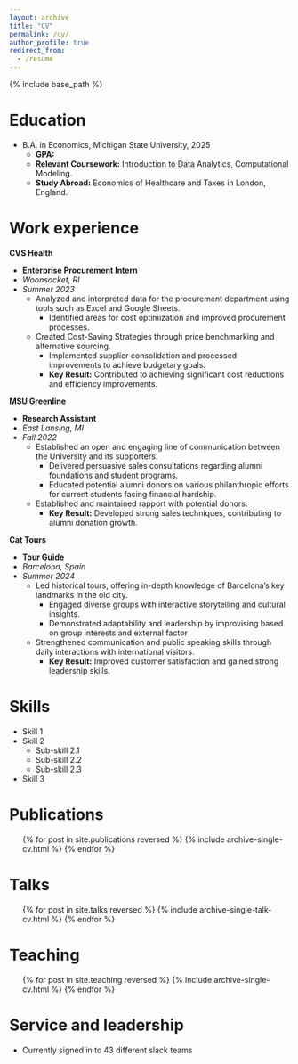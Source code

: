 ```yaml
---
layout: archive
title: "CV"
permalink: /cv/
author_profile: true
redirect_from:
  - /resume
---
```


{% include base_path %}

Education
======
<!-- * Ph.D in Version Control Theory, GitHub University, 2018 (expected) -->
- B.A. in Economics, Michigan State University, 2025
  - **GPA:**
  - **Relevant Coursework:** Introduction to Data Analytics, Computational Modeling.
  - **Study Abroad:** Economics of Healthcare and Taxes in London, England.


 Work experience
======

**CVS Health**
* **Enterprise Procurement Intern**
* *Woonsocket, RI*
* *Summer 2023*
  - Analyzed and interpreted data for the procurement department using tools such as Excel and Google Sheets.
    - Identified areas for cost optimization and improved procurement processes.
  - Created Cost-Saving Strategies through price benchmarking and alternative sourcing.
    - Implemented supplier consolidation and processed improvements to achieve budgetary goals.
    - **Key Result:** Contributed to achieving significant cost reductions and efficiency improvements.

**MSU Greenline**
* **Research Assistant**
* *East Lansing, MI*
* *Fall 2022*
  - Established an open and engaging line of communication between the University and its supporters.
    - Delivered persuasive sales consultations regarding alumni foundations and student programs.
    - Educated potential alumni donors on various philanthropic efforts for current students facing financial
   hardship.
  - Established and maintained rapport with potential donors.
      - **Key Result:**  Developed strong sales techniques, contributing to alumni donation growth.

**Cat Tours**
*  **Tour Guide**
* *Barcelona, Spain*
* *Summer 2024*
  - Led historical tours, offering in-depth knowledge of Barcelona’s key landmarks in the old city.
    - Engaged diverse groups with interactive storytelling and cultural insights.
    - Demonstrated adaptability and leadership by improvising based on group interests and external factor
  - Strengthened communication and public speaking skills through daily interactions with international visitors.
    - **Key Result:** Improved customer satisfaction and gained strong leadership skills.
  
Skills
======
* Skill 1
* Skill 2
  * Sub-skill 2.1
  * Sub-skill 2.2
  * Sub-skill 2.3
* Skill 3

Publications
======
  <ul>{% for post in site.publications reversed %}
    {% include archive-single-cv.html %}
  {% endfor %}</ul>
  
Talks
======
  <ul>{% for post in site.talks reversed %}
    {% include archive-single-talk-cv.html  %}
  {% endfor %}</ul>
  
Teaching
======
  <ul>{% for post in site.teaching reversed %}
    {% include archive-single-cv.html %}
  {% endfor %}</ul>
  
Service and leadership
======
* Currently signed in to 43 different slack teams
